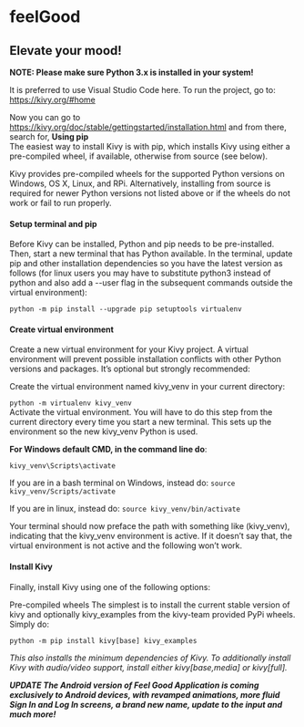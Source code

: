 # feelGood
<h2> Elevate your mood!</h2>

 
 **NOTE: Please make sure Python 3.x is installed in your system!**
 
 It is preferred to use Visual Studio Code here.
 To run the project, go to: https://kivy.org/#home
 
 Now you can go to https://kivy.org/doc/stable/gettingstarted/installation.html and from there, search for, <b>Using pip</b><br>
The easiest way to install Kivy is with pip, which installs Kivy using either a pre-compiled wheel, if available, otherwise from source (see below).

Kivy provides pre-compiled wheels for the supported Python versions on Windows, OS X, Linux, and RPi. Alternatively, installing from source is required for newer Python versions not listed above or if the wheels do not work or fail to run properly.


<h4>Setup terminal and pip</h4>
Before Kivy can be installed, Python and pip needs to be pre-installed. Then, start a new terminal that has Python available. In the terminal, update pip and other installation dependencies so you have the latest version as follows (for linux users you may have to substitute python3 instead of python and also add a --user flag in the subsequent commands outside the virtual environment):

``` python -m pip install --upgrade pip setuptools virtualenv ```

<h4>Create virtual environment</h4>
Create a new virtual environment for your Kivy project. A virtual environment will prevent possible installation conflicts with other Python versions and packages. It’s optional but strongly recommended:

Create the virtual environment named kivy_venv in your current directory:

``` python -m virtualenv kivy_venv ```
<br>Activate the virtual environment. You will have to do this step from the current directory every time you start a new terminal. This sets up the environment so the new kivy_venv Python is used.

<b>For Windows default CMD, in the command line do</b>:

```kivy_venv\Scripts\activate```

If you are in a bash terminal on Windows, instead do:
```source kivy_venv/Scripts/activate```

If you are in linux, instead do:
```source kivy_venv/bin/activate```

Your terminal should now preface the path with something like (kivy_venv), indicating that the kivy_venv environment is active. If it doesn’t say that, the virtual environment is not active and the following won’t work.

<h4>Install Kivy</h4>

Finally, install Kivy using one of the following options:

Pre-compiled wheels
The simplest is to install the current stable version of kivy and optionally kivy_examples from the kivy-team provided PyPi wheels. Simply do:

```python -m pip install kivy[base] kivy_examples```

<i>This also installs the minimum dependencies of Kivy. To additionally install Kivy with audio/video support, install either kivy[base,media] or kivy[full]. </i>


**_UPDATE
The Android version of Feel Good Application is coming exclusively to Android devices, with revamped animations, more fluid Sign In and Log In screens, a brand new name, update to the input and much more!_**
